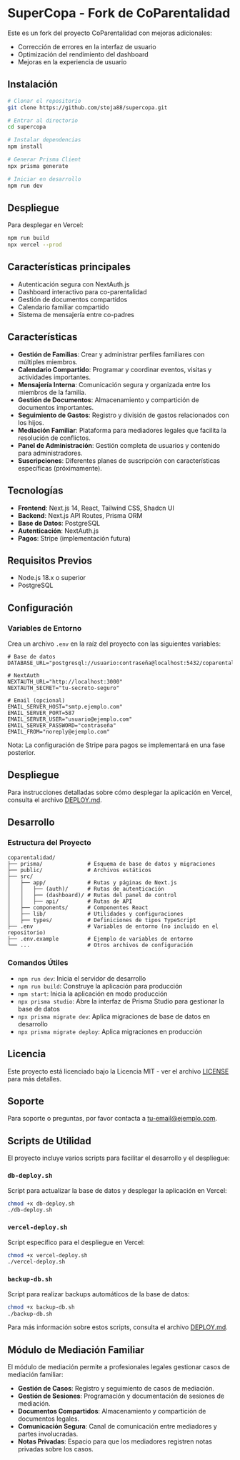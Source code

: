 # SuperCopa - Fork de CoParentalidad

Este es un fork del proyecto CoParentalidad con mejoras adicionales:

- Corrección de errores en la interfaz de usuario
- Optimización del rendimiento del dashboard
- Mejoras en la experiencia de usuario

## Instalación

```bash
# Clonar el repositorio
git clone https://github.com/stoja88/supercopa.git

# Entrar al directorio
cd supercopa

# Instalar dependencias
npm install

# Generar Prisma Client
npx prisma generate

# Iniciar en desarrollo
npm run dev
```

## Despliegue

Para desplegar en Vercel:

```bash
npm run build
npx vercel --prod
```

## Características principales

- Autenticación segura con NextAuth.js
- Dashboard interactivo para co-parentalidad
- Gestión de documentos compartidos
- Calendario familiar compartido
- Sistema de mensajería entre co-padres

## Características

- **Gestión de Familias**: Crear y administrar perfiles familiares con múltiples miembros.
- **Calendario Compartido**: Programar y coordinar eventos, visitas y actividades importantes.
- **Mensajería Interna**: Comunicación segura y organizada entre los miembros de la familia.
- **Gestión de Documentos**: Almacenamiento y compartición de documentos importantes.
- **Seguimiento de Gastos**: Registro y división de gastos relacionados con los hijos.
- **Mediación Familiar**: Plataforma para mediadores legales que facilita la resolución de conflictos.
- **Panel de Administración**: Gestión completa de usuarios y contenido para administradores.
- **Suscripciones**: Diferentes planes de suscripción con características específicas (próximamente).

## Tecnologías

- **Frontend**: Next.js 14, React, Tailwind CSS, Shadcn UI
- **Backend**: Next.js API Routes, Prisma ORM
- **Base de Datos**: PostgreSQL
- **Autenticación**: NextAuth.js
- **Pagos**: Stripe (implementación futura)

## Requisitos Previos

- Node.js 18.x o superior
- PostgreSQL

## Configuración

### Variables de Entorno

Crea un archivo `.env` en la raíz del proyecto con las siguientes variables:

```
# Base de datos
DATABASE_URL="postgresql://usuario:contraseña@localhost:5432/coparentalidad"

# NextAuth
NEXTAUTH_URL="http://localhost:3000"
NEXTAUTH_SECRET="tu-secreto-seguro"

# Email (opcional)
EMAIL_SERVER_HOST="smtp.ejemplo.com"
EMAIL_SERVER_PORT=587
EMAIL_SERVER_USER="usuario@ejemplo.com"
EMAIL_SERVER_PASSWORD="contraseña"
EMAIL_FROM="noreply@ejemplo.com"
```

Nota: La configuración de Stripe para pagos se implementará en una fase posterior.

## Despliegue

Para instrucciones detalladas sobre cómo desplegar la aplicación en Vercel, consulta el archivo [DEPLOY.md](./DEPLOY.md).

## Desarrollo

### Estructura del Proyecto

```
coparentalidad/
├── prisma/              # Esquema de base de datos y migraciones
├── public/              # Archivos estáticos
├── src/
│   ├── app/             # Rutas y páginas de Next.js
│   │   ├── (auth)/      # Rutas de autenticación
│   │   ├── (dashboard)/ # Rutas del panel de control
│   │   ├── api/         # Rutas de API
│   ├── components/      # Componentes React
│   ├── lib/             # Utilidades y configuraciones
│   ├── types/           # Definiciones de tipos TypeScript
├── .env                 # Variables de entorno (no incluido en el repositorio)
├── .env.example         # Ejemplo de variables de entorno
└── ...                  # Otros archivos de configuración
```

### Comandos Útiles

- `npm run dev`: Inicia el servidor de desarrollo
- `npm run build`: Construye la aplicación para producción
- `npm start`: Inicia la aplicación en modo producción
- `npx prisma studio`: Abre la interfaz de Prisma Studio para gestionar la base de datos
- `npx prisma migrate dev`: Aplica migraciones de base de datos en desarrollo
- `npx prisma migrate deploy`: Aplica migraciones en producción

## Licencia

Este proyecto está licenciado bajo la Licencia MIT - ver el archivo [LICENSE](LICENSE) para más detalles.

## Soporte

Para soporte o preguntas, por favor contacta a [tu-email@ejemplo.com](mailto:tu-email@ejemplo.com).

## Scripts de Utilidad

El proyecto incluye varios scripts para facilitar el desarrollo y el despliegue:

### `db-deploy.sh`

Script para actualizar la base de datos y desplegar la aplicación en Vercel:

```bash
chmod +x db-deploy.sh
./db-deploy.sh
```

### `vercel-deploy.sh`

Script específico para el despliegue en Vercel:

```bash
chmod +x vercel-deploy.sh
./vercel-deploy.sh
```

### `backup-db.sh`

Script para realizar backups automáticos de la base de datos:

```bash
chmod +x backup-db.sh
./backup-db.sh
```

Para más información sobre estos scripts, consulta el archivo [DEPLOY.md](./DEPLOY.md).

## Módulo de Mediación Familiar

El módulo de mediación permite a profesionales legales gestionar casos de mediación familiar:

- **Gestión de Casos**: Registro y seguimiento de casos de mediación.
- **Gestión de Sesiones**: Programación y documentación de sesiones de mediación.
- **Documentos Compartidos**: Almacenamiento y compartición de documentos legales.
- **Comunicación Segura**: Canal de comunicación entre mediadores y partes involucradas.
- **Notas Privadas**: Espacio para que los mediadores registren notas privadas sobre los casos.

